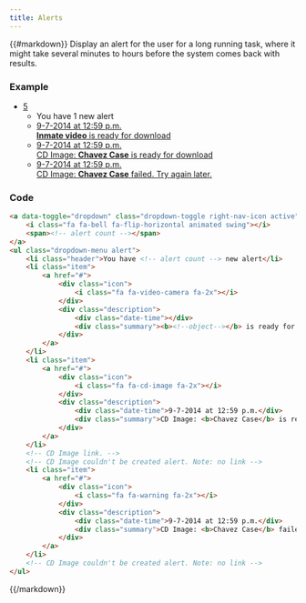 ```yaml
---
title: Alerts
---
```


{{#markdown}}
Display an alert for the user for a long running task, where it might take several minutes to hours before the system comes back with results.

### Example
<div class="library__example">
    <div class="col-xs-12">
        <div class="navbar-right">
            <ul class="nav navbar-nav">
                <li class="dropdown open">
                    <a data-toggle="dropdown" class="dropdown-toggle right-nav-icon active" href="#" aria-expanded="true">
                        <i class="fa fa-bell fa-flip-horizontal animated swing"></i>
                        <span>5</span>
                    </a>
                    <ul class="dropdown-menu alert">
                        <li class="header">You have 1 new alert</li>
                        <!-- Video download link. -->
                        <li class="item">
                            <a href="#">
                                <div class="icon">
                                    <i class="fa fa-video-camera fa-2x"></i>
                                </div>
                                <div class="description">
                                    <div class="date-time">9-7-2014 at 12:59 p.m.</div>
                                    <div class="summary"><b>Inmate video</b> is ready for download</div>
                                </div>
                            </a>
                        </li>
                        <!-- Video download link. -->
                        <!-- CD Image link. -->
                        <li class="item">
                            <a href="#">
                                <div class="icon">
                                    <i class="fa securus-cd-image fa-2x"></i>
                                </div>
                                <div class="description">
                                    <div class="date-time">9-7-2014 at 12:59 p.m.</div>
                                    <div class="summary">CD Image: <b>Chavez Case</b> is ready for download</div>
                                </div>
                            </a>
                        </li>
                        <!-- CD Image link. -->
                        <!-- CD Image couldn't be created alert. Note: no link -->
                        <li class="item">
                            <a href="#">
                                <div class="icon">
                                    <i class="fa fa-warning fa-2x"></i>
                                </div>
                                <div class="description">
                                    <div class="date-time">9-7-2014 at 12:59 p.m.</div>
                                    <div class="summary">CD Image: <b>Chavez Case</b> failed. Try again later.</div>
                                </div>
                            </a>
                        </li>
                        <!-- CD Image couldn't be created alert. Note: no link -->
                    </ul>
                </li>
            </ul>
        </div>
    </div>
</div>

### Code
```html
<a data-toggle="dropdown" class="dropdown-toggle right-nav-icon active" href="#" aria-expanded="true">
    <i class="fa fa-bell fa-flip-horizontal animated swing"></i>
    <span><!-- alert count --></span>
</a>
<ul class="dropdown-menu alert">
    <li class="header">You have <!-- alert count --> new alert</li>
    <li class="item">
        <a href="#">
            <div class="icon">
                <i class="fa fa-video-camera fa-2x"></i>
            </div>
            <div class="description">
                <div class="date-time"></div>
                <div class="summary"><b><!--object--></b> is ready for <!--action--></div>
            </div>
        </a>
    </li>
    <li class="item">
        <a href="#">
            <div class="icon">
                <i class="fa fa-cd-image fa-2x"></i>
            </div>
            <div class="description">
                <div class="date-time">9-7-2014 at 12:59 p.m.</div>
                <div class="summary">CD Image: <b>Chavez Case</b> is ready for download</div>
            </div>
        </a>
    </li>
    <!-- CD Image link. -->
    <!-- CD Image couldn't be created alert. Note: no link -->
    <li class="item">
        <a href="#">
            <div class="icon">
                <i class="fa fa-warning fa-2x"></i>
            </div>
            <div class="description">
                <div class="date-time">9-7-2014 at 12:59 p.m.</div>
                <div class="summary">CD Image: <b>Chavez Case</b> failed. Try again later.</div>
            </div>
        </a>
    </li>
    <!-- CD Image couldn't be created alert. Note: no link -->
</ul>
```
{{/markdown}}